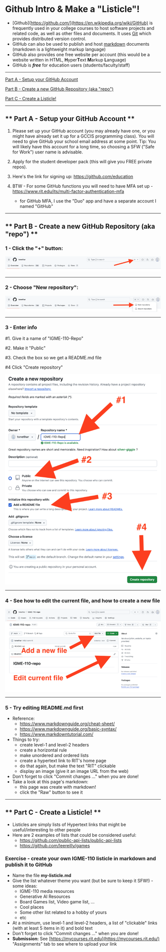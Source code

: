 # Github Intro & Make a "Listicle"!

- [Github](https://github.com/](https://en.wikipedia.org/wiki/GitHub) is frequently used in your college courses to host software projects and related code, as well as other files and documents. It uses [Git](https://en.wikipedia.org/wiki/Git) which provides distributed version control.
- GitHub can also be used to publish and host [markdown](https://en.wikipedia.org/wiki/Markdown) documents (markdown is a lightweight markup language)
- GitHub also provides one free website per account (this would be a website written in HTML, **H**yper**T**ext **M**arkup **L**anguage)
- GitHub is ***free*** for education users (students/faculty/staff)

---

[Part A - Setup your GitHub Account](#-part-a---setup-your-github-account-)

[Part B - Create a new GitHub Repository (aka "repo")](#-part-b---create-a-new-github-repository-aka-repo-)

[Part C - Create a Listicle!](#-part-c---create-a-listicle-)

---

## \*\* Part A - Setup your GitHub Account \*\*

1. Please set up your GitHub account (you may already have one, or you might have already set it up for a GCCIS programming class).
You will need to give GitHub your school email address at some point. 
Tip: You will likely have this account for a long time, so choosing a SFW ("Safe for Work") user name is advisable.

2. Apply for the student developer pack (this will give you FREE private repos).

3. Here's the link for signing up: https://github.com/education

4. BTW - For some GitHub functions you will need to have MFA set up - https://www.rit.edu/its/multi-factor-authentication-mfa

    - for GitHub MFA, I use the "Duo" app and have a separate account I named "GitHub"


---

## \*\* Part B - Create a new GitHub Repository (aka "repo") \*\*

### 1 - Click the "+" button:

![screenshot](_images/github-intro-1.png)

---

### 2 - Choose "New repository":

![screenshot](_images/github-intro-2.png)

---

### 3 - Enter info

\#1. Give it a name of "IGME-110-Repo" 

\#2. Make it "Public"

\#3. Check the box so we get a README.md file 

\#4 Click "Create repository"

![screenshot](_images/github-intro-3.png)

---

### 4 - See how to edit the current file, and how to create a new file

![screenshot](_images/github-intro-4.png)

---

### 5 - Try editing README.md first

- Reference:
  - https://www.markdownguide.org/cheat-sheet/
  - https://www.markdownguide.org/basic-syntax/
  - https://www.markdowntutorial.com/
- Things to try:
  - create level-1 and level-2 headers
  - create a horizontal rule
  - make unordered and ordered lists
  - create a hypertext link to RIT's home page
  - do that again, but make the text "RIT" clickable
  - display an image (give it an image URL from the web)
- Don't forget to click "Commit changes ..." when you are done!
- Take a look at this page's markdown:
  - this page was create with markdown!
  - click the "Raw" button to see it

---

## \*\* Part C - Create a Listicle! \*\*

- Listicles are simply lists of Hypertext links that might be useful/interesting to other people
- Here are 2 examples of lists that could be considered useful:
  - https://github.com/public-api-lists/public-api-lists
  - https://github.com/leereilly/games

### Exercise - create your own IGME-110 listicle in markdown and publish it to GitHub

- Name the file **my-listicle.md**
- Give the list whatever theme you want  (but be sure to keep it SFW!) - some ideas:
  - IGME-110 media resources
  - Generative AI Resources
  - Board Games list, Video game list, ...
  - Cool places
  - Some other list related to a hobby of yours
  - etc
- At a minimum, use level-1 and level-2 headers, a list of "clickable" links (with at least 5 items in it) and bold text
- Don't forget to click "Commit changes ..." when you are done!
- **Submission:** See [https://mycourses.rit.edu](https://mycourses.rit.edu/) "Assignments" tab to see where to upload your link





